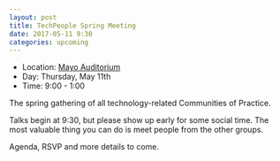 ```yaml
---
layout: post
title: TechPeople Spring Meeting
date: 2017-05-11 9:30
categories: upcoming
---
```


- Location: [Mayo Auditorium](https://hub.ahc.umn.edu/facilities/classroom-services/classrooms/mayo-auditorium-4-200)
- Day: Thursday, May 11th
- Time: 9:00 - 1:00
 
The spring gathering of all technology-related Communities of Practice.

Talks begin at 9:30, but please show up early for some social time. The most valuable thing you can do is meet people from the other groups.

Agenda, RSVP and more details to come.
